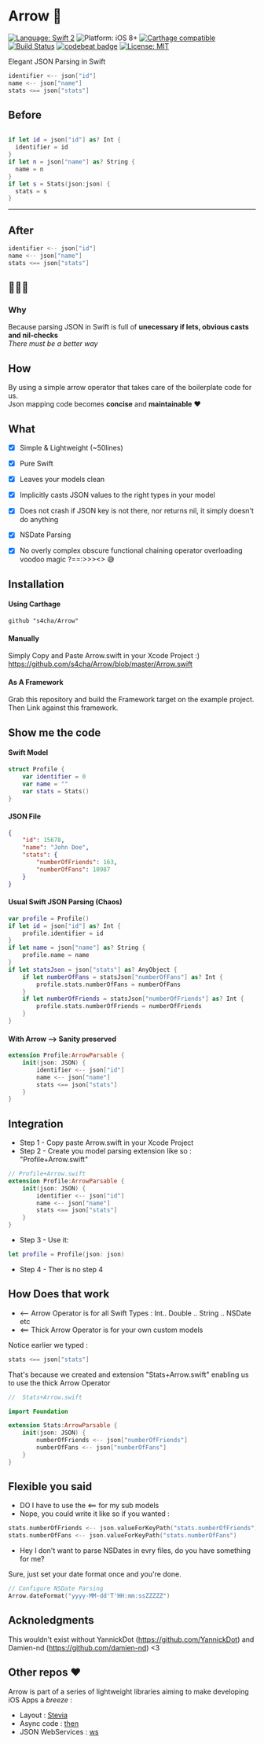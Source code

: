# Arrow 🏹

[![Language: Swift 2](https://img.shields.io/badge/language-swift2-f48041.svg?style=flat)](https://developer.apple.com/swift)
![Platform: iOS 8+](https://img.shields.io/badge/platform-iOS%208%2B-blue.svg?style=flat)
[![Carthage compatible](https://img.shields.io/badge/Carthage-compatible-4BC51D.svg?style=flat)](https://github.com/Carthage/Carthage)
[![Build Status](https://www.bitrise.io/app/ffd8fe5df34624ff.svg?token=IahWn-RB5hTWzvBbcIktsQ)](https://www.bitrise.io/app/ffd8fe5df34624ff)
[![codebeat badge](https://codebeat.co/badges/2acb8664-02f7-463d-9de2-2be9e87ba17c)](https://codebeat.co/projects/github-com-s4cha-arrow)
[![License: MIT](http://img.shields.io/badge/license-MIT-lightgrey.svg?style=flat)](https://github.com/s4cha/Arrow/blob/master/LICENSE)


Elegant JSON Parsing in Swift
```swift
identifier <-- json["id"]
name <-- json["name"]
stats <== json["stats"]
```


## Before
```swift

if let id = json["id"] as? Int {
  identifier = id
}
if let n = json["name"] as? String {
  name = n
}
if let s = Stats(json:json) {
  stats = s
}
```
----
## After

```swift
identifier <-- json["id"]
name <-- json["name"]
stats <== json["stats"]
```
## 🎉🎉🎉

### Why
Because parsing JSON in Swift is full of **unecessary if lets, obvious casts and nil-checks**  
*There must be a better way*

## How
By using a simple arrow operator that takes care of the boilerplate code for us.  
Json mapping code becomes **concise** and **maintainable** ❤️


## What
- [x] Simple & Lightweight (~50lines)
- [x] Pure Swift
- [x] Leaves your models clean
- [x] Implicitly casts JSON values to the right types in your model
- [x] Does not crash if JSON key is not there, nor returns nil, it simply doesn't do anything
- [x] NSDate Parsing
- [x] No overly complex obscure functional chaining operator overloading voodoo magic ?==:>>><> 😅


## Installation
#### Using Carthage
```
github "s4cha/Arrow"
```
#### Manually
Simply Copy and Paste Arrow.swift in your Xcode Project :)
https://github.com/s4cha/Arrow/blob/master/Arrow.swift

#### As A Framework
Grab this repository and build the Framework target on the example project. Then Link against this framework.

## Show me the code

#### Swift Model
```swift
struct Profile {
    var identifier = 0
    var name = ""
    var stats = Stats()
}
```
#### JSON File
```json
{
    "id": 15678,
    "name": "John Doe",
    "stats": {
        "numberOfFriends": 163,
        "numberOfFans": 10987
    }
}
```
#### Usual Swift JSON Parsing (Chaos)
```swift
var profile = Profile()
if let id = json["id"] as? Int {
    profile.identifier = id
}  
if let name = json["name"] as? String {
    profile.name = name
}
if let statsJson = json["stats"] as? AnyObject {
    if let numberOfFans = statsJson["numberOfFans"] as? Int {
        profile.stats.numberOfFans = numberOfFans
    }
    if let numberOfFriends = statsJson["numberOfFriends"] as? Int {
        profile.stats.numberOfFriends = numberOfFriends
    }
}
```
#### With Arrow --> Sanity preserved
```swift
extension Profile:ArrowParsable {
    init(json: JSON) {
        identifier <-- json["id"]
        name <-- json["name"]
        stats <== json["stats"]
    }
}
```
## Integration
- Step 1 - Copy paste Arrow.swift in your Xcode Project
- Step 2 - Create you model parsing extension like so : "Profile+Arrow.swift"
```swift
// Profile+Arrow.swift
extension Profile:ArrowParsable {
    init(json: JSON) {
        identifier <-- json["id"]
        name <-- json["name"]
        stats <== json["stats"]
    }
}
```
- Step 3 - Use it:
```swift
let profile = Profile(json: json)
```
- Step 4 - Ther is no step 4


## How Does that work

- <-- Arrow Operator is for all Swift Types : Int.. Double .. String .. NSDate etc
- <== Thick Arrow Operator is for your own custom models

Notice earlier we typed :

```swift
stats <== json["stats"]
```
That's because we created and extension "Stats+Arrow.swift" enabling us to use the thick Arrow Operator

```swift
//  Stats+Arrow.swift

import Foundation

extension Stats:ArrowParsable {
    init(json: JSON) {
        numberOfFriends <-- json["numberOfFriends"]
        numberOfFans <-- json["numberOfFans"]
    }
}
```

## Flexible you said

- DO I have to use the <== for my sub models
- Nope, you could write it like so if you wanted :

```swift
stats.numberOfFriends <-- json.valueForKeyPath("stats.numberOfFriends")
stats.numberOfFans <-- json.valueForKeyPath("stats.numberOfFans")
```

- Hey I don't want to parse NSDates in evry files, do you have something for me?


Sure, just set your date format once and you're done.

```swift
// Configure NSDate Parsing
Arrow.dateFormat("yyyy-MM-dd'T'HH:mm:ssZZZZZ")
```
## Acknoledgments
This wouldn't exist without YannickDot (https://github.com/YannickDot) and Damien-nd (https://github.com/damien-nd)
<3


## Other repos ❤️
Arrow is part of a series of lightweight libraries aiming to make developing iOS Apps a *breeze* :
- Layout : [Stevia](https://github.com/s4cha/Stevia)
- Async code : [then](https://github.com/s4cha/then)
- JSON WebServices : [ws](https://github.com/s4cha/ws)
